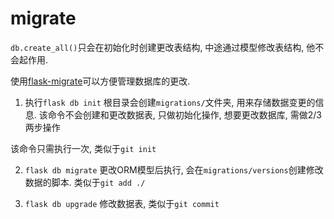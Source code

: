 # migrate



`db.create_all()`只会在初始化时创建更改表结构, 中途通过模型修改表结构, 他不会起作用.

使用[flask-migrate](https://github.com/miguelgrinberg/flask-migrate)可以方便管理数据库的更改.


1. 执行`flask db init`
根目录会创建`migrations/`文件夹, 用来存储数据变更的信息. 
该命令不会创建和更改数据表, 只做初始化操作, 想要更改数据库, 需做2/3两步操作

该命令只需执行一次, 类似于`git init`


2. `flask db migrate`
更改ORM模型后执行, 会在`migrations/versions`创建修改数据的脚本.
类似于`git add ./`

3. `flask db upgrade`
修改数据表, 
类似于`git commit`

